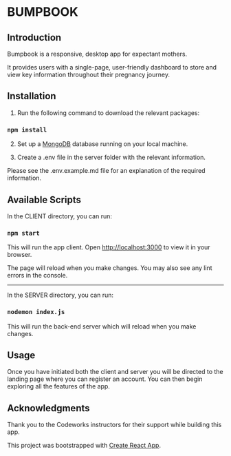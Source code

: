 # BUMPBOOK

## Introduction

Bumpbook is a responsive, desktop app for expectant mothers.

It provides users with a single-page, user-friendly dashboard to store and view key information throughout their pregnancy journey.

## Installation

1. Run the following command to download the relevant packages:

### `npm install`

2. Set up a [MongoDB](https://www.mongodb.com/) database running on your local machine.

3. Create a .env file in the server folder with the relevant information.

Please see the .env.example.md file for an explanation of the required information.

## Available Scripts

In the CLIENT directory, you can run:

### `npm start`

This will run the app client. Open [http://localhost:3000](http://localhost:3000) to view it in your browser.

The page will reload when you make changes. You may also see any lint errors in the console.

---

In the SERVER directory, you can run:

### `nodemon index.js`

This will run the back-end server which will reload when you make changes.

## Usage

Once you have initiated both the client and server you will be directed to the landing page where you can register an account. You can then begin exploring all the features of the app.

## Acknowledgments

Thank you to the Codeworks instructors for their support while building this app.

This project was bootstrapped with [Create React App](https://github.com/facebook/create-react-app).
